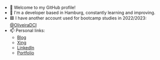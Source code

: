 - 👋  Welcome to my GitHub profile!
- 🚀  I'm a developer based in Hamburg, constantly learning and improving.  
- 🟩  I have another account used for bootcamp studies in 2022/2023: [@OliveiraDCI](https://github.com/OliveiraDCI) 
- 📫  Personal links:
  - [Blog](https://oliblog.vercel.app/)
  - [Xing](https://www.xing.com/profile/Rafael_BenchimoldeOliveira/cv)
  - [LinkedIn](https://www.linkedin.com/in/rafaelbenchimoldeoliveira)
  - [Portfolio](https://react-portfolio-olicoding.vercel.app/)
